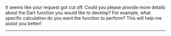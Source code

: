 It seems like your request got cut off. Could you please provide more details about the Dart function you would like to develop? For example, what specific calculation do you want the function to perform? This will help me assist you better!

---

